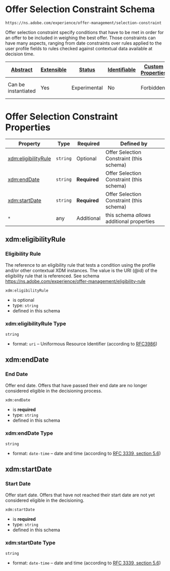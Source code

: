
# Offer Selection Constraint Schema

```
https://ns.adobe.com/experience/offer-management/selection-constraint
```

Offer selection constraint specify conditions that have to be met in order for an offer to be included in weighing the best offer. Those constraints can have many aspects, ranging from date constraints over rules applied to the user profile fields to rules checked against contextual data available at decision time.

| [Abstract](../../../../abstract.md) | [Extensible](../../../../extensions.md) | [Status](../../../../status.md) | [Identifiable](../../../../id.md) | [Custom Properties](../../../../extensions.md) | [Additional Properties](../../../../extensions.md) | Defined In |
|-------------------------------------|-----------------------------------------|---------------------------------|-----------------------------------|------------------------------------------------|----------------------------------------------------|------------|
| Can be instantiated | Yes | Experimental | No | Forbidden | Permitted | [adobe/experience/offer-management/selection-constraint.schema.json](adobe/experience/offer-management/selection-constraint.schema.json) |

# Offer Selection Constraint Properties

| Property | Type | Required | Defined by |
|----------|------|----------|------------|
| [xdm:eligibilityRule](#xdmeligibilityrule) | `string` | Optional | Offer Selection Constraint (this schema) |
| [xdm:endDate](#xdmenddate) | `string` | **Required** | Offer Selection Constraint (this schema) |
| [xdm:startDate](#xdmstartdate) | `string` | **Required** | Offer Selection Constraint (this schema) |
| `*` | any | Additional | this schema *allows* additional properties |

## xdm:eligibilityRule
### Eligibility Rule

The reference to an eligibility rule that tests a condition using the profile and/or other contextual XDM instances. The value is the URI (@id) of the eligibility rule that is referenced. See schema https://ns.adobe.com/experience/offer-management/eligibility-rule

`xdm:eligibilityRule`
* is optional
* type: `string`
* defined in this schema

### xdm:eligibilityRule Type


`string`
* format: `uri` – Uniformous Resource Identifier (according to [RFC3986](http://tools.ietf.org/html/rfc3986))






## xdm:endDate
### End Date

Offer end date. Offers that have passed their end date are no longer considered eligible in the decisioning process.

`xdm:endDate`
* is **required**
* type: `string`
* defined in this schema

### xdm:endDate Type


`string`
* format: `date-time` – date and time (according to [RFC 3339, section 5.6](http://tools.ietf.org/html/rfc3339))






## xdm:startDate
### Start Date

Offer start date. Offers that have not reached their start date are not yet considered eligible in the decisioning.

`xdm:startDate`
* is **required**
* type: `string`
* defined in this schema

### xdm:startDate Type


`string`
* format: `date-time` – date and time (according to [RFC 3339, section 5.6](http://tools.ietf.org/html/rfc3339))





